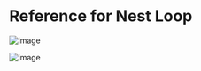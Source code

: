 # Reference for Nest Loop

![image](https://github.com/vananh260998/vananh260998/assets/165746146/b0bfca6b-60c7-4929-bd26-ba37e62949e4)

![image](https://github.com/vananh260998/vananh260998/assets/165746146/36d3f6d5-1944-4527-a028-c264b52ea40a)
